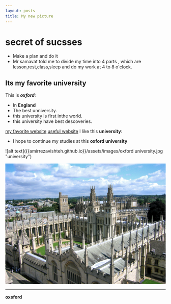 ```yaml
---
layout: posts
title: My new picture
---
```

# secret of sucsses 
- Make a plan and do it
- Mr samavat told me to divide my time into 4 parts , which are lesson,rest,class,sleep and do my work at 4 to 8 o'clock.
## Its my favorite university
This is ***oxford***:
- In **England**
- The best unniversity.
- this university is first inthe world.
- this university have best descoveries.

[my favorite website](http://www.google.com)
[useful website](http://www.github.io)
I like this **university**:
- I hope to continue my studies at this **oxford university**


![alt text]({{amirrezavishteh.github.io}}/assets/images/oxford university.jpg "university")

![alt text](../assets/images/oxford.jpg "university Picture")

---
**oxsford**
